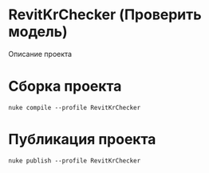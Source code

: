 # RevitKrChecker (Проверить модель)
Описание проекта 

# Сборка проекта
```
nuke compile --profile RevitKrChecker
```

# Публикация проекта
```
nuke publish --profile RevitKrChecker
```
